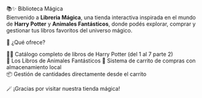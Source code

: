 📚✨ Biblioteca Mágica  
Bienvenido a **Libreria Mágica**, una tienda interactiva inspirada en el mundo de **Harry Potter** y **Animales Fantásticos**, donde podés explorar, comprar y gestionar tus libros favoritos del universo mágico.

🔮 ¿Qué ofrece?

🧙‍♂️ Catálogo completo de libros de Harry Potter (del 1 al 7 parte 2)  
🐉 Los Libros de Animales Fantásticos
🛒 Sistema de carrito de compras con almacenamiento local  
📦 Gestión de cantidades directamente desde el carrito  

🪄 ¡Gracias por visitar nuestra tienda mágica!